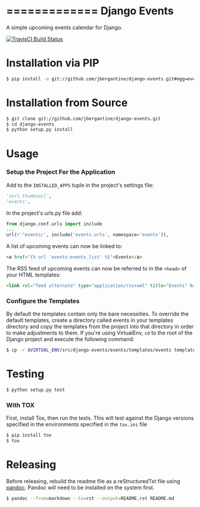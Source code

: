 =============
Django Events
=============

A simple upcoming events calendar for Django.

[![TravisCI Build Status](https://travis-ci.org/jbergantine/django-events.svg?branch=develop)](https://travis-ci.org/jbergantine/django-events)

Installation via PIP
====================

```sh
$ pip install -e git://github.com/jbergantine/django-events.git#egg=events
```

Installation from Source
========================

```sh
$ git clone git://github.com/jbergantine/django-events.git
$ cd django-events
$ python setup.py install
```

Usage
=====

### Setup the Project For the Application

Add to the `INSTALLED_APPS` tuple in the project's settings file:

```py
'sorl.thumbnail',
'events',
```

In the project's urls.py file add:

```py
from django.conf.urls import include
...
url(r'^events/', include('events.urls', namespace='events')),
```

A list of upcoming events can now be linked to:

```html
<a href="{% url 'events:events_list' %}">Events</a>
```

The RSS feed of upcoming events can now be referred to in the ``<head>`` of your HTML templates:

```html
<link rel="feed alternate" type="application/rss+xml" title="Events" href="{% url 'events:events_feed' %}" />
```

### Configure the Templates

By default the templates contain only the bare necessities. To override the default templates, create a directory called events in your templates directory and copy the templates from the project into that directory in order to make adjustments to them. If you're using VirtualEnv, `cd` to the root of the Django project and execute the following command:

```sh
$ cp -r $VIRTUAL_ENV/src/django-events/events/templates/events templates/events
```

Testing
=======

```sh
$ python setup.py test
```

### With TOX

First, install Tox, then run the tests. This will test against the Django versions specified in the environments specified in the ``tox.ini`` file

```sh
$ pip install tox
$ tox
```

Releasing
=========

Before releasing, rebuild the readme file as a reStructuredTxt file using [pandoc](http://pandoc.org). Pandoc will need to be installed on the system first.

```sh
$ pandoc --from=markdown --to=rst --output=README.rst README.md
```
